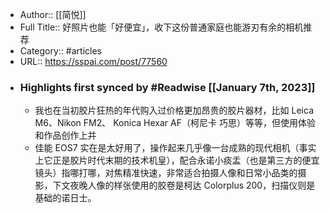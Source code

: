 - Author:: [[简悦]]
- Full Title:: 好照片也能「好便宜」，收下这份普通家庭也能游刃有余的相机推荐
- Category:: #articles
- URL:: https://sspai.com/post/77560
- ### Highlights first synced by #Readwise [[January 7th, 2023]]
    - 我也在当初胶片狂热的年代购入过价格更加昂贵的胶片器材，比如 Leica M6、Nikon FM2、 Konica Hexar AF（柯尼卡 巧思）等等，但使用体验和作品创作上并
    - 佳能 EOS7 实在是太好用了，操作起来几乎像一台成熟的现代相机（事实上它正是胶片时代末期的技术机皇），配合永诺小痰盂（也是第三方的便宜镜头）指哪打哪，对焦精准快速，非常适合拍摄人像和日常小品类的摄影，下文夜晚人像的样张使用的胶卷是柯达 Colorplus 200，扫描仪则是基础的诺日士。
